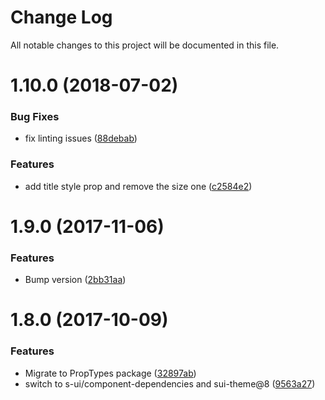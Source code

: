 # Change Log

All notable changes to this project will be documented in this file.

<a name="1.10.0"></a>
# 1.10.0 (2018-07-02)


### Bug Fixes

* fix linting issues ([88debab](https://github.com/SUI-Components/sui-components/commit/88debab))


### Features

* add title style prop and remove the size one ([c2584e2](https://github.com/SUI-Components/sui-components/commit/c2584e2))



<a name="1.9.0"></a>
# 1.9.0 (2017-11-06)


### Features

* Bump version ([2bb31aa](https://github.com/SUI-Components/sui-components/commit/2bb31aa))



<a name="1.8.0"></a>
# 1.8.0 (2017-10-09)


### Features

* Migrate to PropTypes package ([32897ab](https://github.com/SUI-Components/sui-components/commit/32897ab))
* switch to s-ui/component-dependencies and sui-theme@8 ([9563a27](https://github.com/SUI-Components/sui-components/commit/9563a27))



